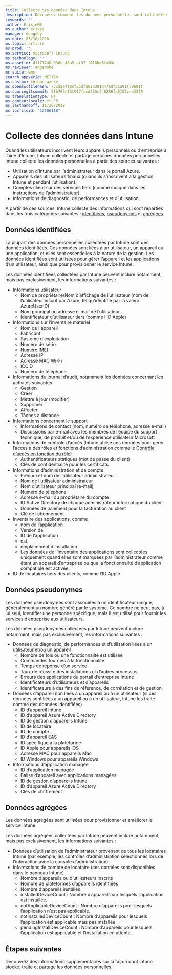 ```yaml
---
title: Collecte des données dans Intune
description: Découvrez comment les données personnelles sont collectées dans Intune.
keywords: ''
author: ErikjeMS
ms.author: erikje
manager: dougeby
ms.date: 05/18/2018
ms.topic: article
ms.prod: ''
ms.service: microsoft-intune
ms.technology: ''
ms.assetid: d1171740-936d-46a5-af37-f418bd6fa63e
ms.reviewer: angerobe
ms.suite: ems
search.appverid: MET150
ms.custom: intune-azure
ms.openlocfilehash: 73cd8b4f0cf5bdfa02a301d476df31a01fc9691f
ms.sourcegitcommit: 51b763e131917fccd255c346286fa515fcee33f0
ms.translationtype: HT
ms.contentlocale: fr-FR
ms.lasthandoff: 11/20/2018
ms.locfileid: "52186118"
---
```

# <a name="data-collection-in-intune"></a>Collecte des données dans Intune

Quand les utilisateurs inscrivent leurs appareils personnels ou d’entreprise à l’aide d’Intune, Intune collecte et partage certaines données personnelles. Intune collecte les données personnelles à partir des sources suivantes :

- Utilisation d’Intune par l’administrateur dans le portail Azure.
- Appareils des utilisateurs finaux (quand ils s’inscrivent à la gestion Intune et pendant l’utilisation).
- Comptes client sur des services tiers (comme indiqué dans les instructions de l’administrateur).
- Informations de diagnostic, de performances et d’utilisation.

À partir de ces sources, Intune collecte des informations qui sont réparties dans les trois catégories suivantes : [identifiées](#identified-data), [pseudonymes](#pseudonymized-data) et [agrégées](#aggregated-data).

## <a name="identified-data"></a>Données identifiées

La plupart des données personnelles collectées par Intune sont des données identifiées. Ces données sont liées à un utilisateur, un appareil ou une application, et elles sont essentielles à la nature de la gestion. Les données identifiées sont utilisées pour gérer l’appareil et les applications d’un utilisateur, ainsi que pour provisionner le service Intune.

Les données identifiées collectées par Intune peuvent inclure notamment, mais pas exclusivement, les informations suivantes : 

- Informations utilisateur
    - Nom de propriétaire/Nom d’affichage de l’utilisateur (nom de l’utilisateur inscrit par Azure, tel qu’identifié par la valeur AzureUserID)
    - Nom principal ou adresse e-mail de l’utilisateur
    - Identificateur d’utilisateur tiers (comme l’ID Apple)
- Informations sur l’inventaire matériel
    - Nom de l'appareil
    - Fabricant
    - Système d'exploitation
    - Numéro de série
    - Numéro IMEI
    - Adresse IP
    - Adresse MAC Wi-Fi
    - ICCID
    - Numéro de téléphone
- Informations du journal d’audit, notamment les données concernant les activités suivantes
    - Gestion
    - Créer
    - Mettre à jour (modifier)
    - Supprimer
    - Affecter
    - Tâches à distance
- Informations concernant le support
    - Informations de contact (nom, numéro de téléphone, adresse e-mail)
    - Discussions par e-mail avec les membres de l’équipe du support technique, de produit et/ou de l’expérience utilisateur Microsoft
- Informations de contrôle d’accès (Intune utilise ces données pour gérer l’accès à des rôles et fonctions d’administration comme le [Contrôle d’accès en fonction du rôle](role-based-access-control.md))
    - Authentificateurs statiques (mot de passe du client)
    - Clés de confidentialité pour les certificats 
- Informations d’administration et de compte
    - Prénom et nom de l’utilisateur administrateur
    - Nom de l’utilisateur administrateur
    - Nom d’utilisateur principal (e-mail)
    - Numéro de téléphone
    - Adresse e-mail du propriétaire du compte
    - ID Active Directory de chaque administrateur informatique du client
    - Données de paiement pour la facturation au client
    - Clé de l’abonnement
- Inventaire des applications, comme
    - nom de l’application
    - Version de
    - ID de l’application
    - est
    - emplacement d’installation
    - Les données de l’inventaire des applications sont collectées uniquement quand elles sont marquées par l’administrateur comme étant un appareil d’entreprise ou que la fonctionnalité d’application compatible est activée.  
- ID de locataires tiers des clients, comme l’ID Apple 

## <a name="pseudonymized-data"></a>Données pseudonymes

Les données pseudonymes sont associées à un identificateur unique, généralement un nombre généré par le système. Ce nombre ne peut pas, à lui seul, identifier une personne spécifique, mais il est utilisé pour fournir les services d’entreprise aux utilisateurs. 

Les données pseudonymes collectées par Intune peuvent inclure notamment, mais pas exclusivement, les informations suivantes : 

- Données de diagnostic, de performances et d’utilisation liées à un utilisateur et/ou un appareil
    - Nombre de fois où une fonctionnalité est utilisée
    - Commandes fournies à la fonctionnalité
    - Temps de réponse d’un service
    - Taux de réussite des installations et d’autres processus
    - Erreurs des applications du portail d’entreprise Intune
    - Identificateurs d’utilisateurs et d’appareils
    - Identificateurs à des fins de référence, de corrélation et de gestion 
- Données d’appareil non liées à un appareil ou à un utilisateur (si ces données sont liées à un appareil ou à un utilisateur, Intune les traite comme des données identifiées)
    - ID d’appareil Intune
    - ID d’appareil Azure Active Directory
    - ID de gestion d’appareils Intune
    - ID de locataire
    - ID de compte
    - ID d’appareil EAS
    - ID spécifique à la plateforme
    - ID Apple pour appareils iOS
    - Adresse MAC pour appareils Mac
    - ID Windows pour appareils Windows
- Informations d’application managée
    - ID d’application managée
    - Balise d’appareil avec applications managées
    - ID de gestion d’appareils Intune
    - ID d’appareil Azure Active Directory
    - Clés de chiffrement

## <a name="aggregated-data"></a>Données agrégées

Les données agrégées sont utilisées pour provisionner et améliorer le service Intune. 

Les données agrégées collectées par Intune peuvent inclure notamment, mais pas exclusivement, les informations suivantes : 

- Données d’utilisation de l’administrateur provenant de tous les locataires Intune (par exemple, les contrôles d’administration sélectionnés lors de l’interaction avec la console d’administration)
- Informations de compte de locataire (ces données sont disponibles dans le panneau Intune)
    - Nombre d’appareils ou d’utilisateurs inscrits
    - Nombre de plateformes d’appareils identifiées  
    - Nombre d’appareils installés
    - installedDeviceCount : Nombre d’appareils sur lesquels l’application est installée.
    - notApplicableDeviceCount : Nombre d’appareils pour lesquels l’application n’est pas applicable.
    - notInstalledDeviceCount : Nombre d’appareils pour lesquels l’application est applicable mais pas installée.
    - pendingInstallDeviceCount : Nombre d’appareils pour lesquels l’application est applicable et l’installation en attente.
    
## <a name="next-steps"></a>Étapes suivantes

Découvrez des informations supplémentaires sur la façon dont Intune [stocke, traite](privacy-data-store-process.md) et [partage](privacy-data-secure-share.md) les données personnelles. 